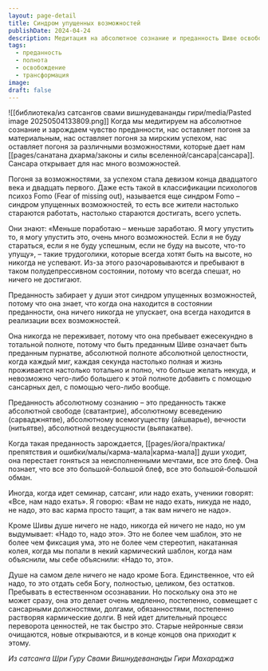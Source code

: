 ```yaml
---
layout: page-detail
title: Синдром упущенных возможностей
publishDate: 2024-04-24
description: Медитация на абсолютное сознание и преданность Шиве освобождают от гонки за мирским успехом и синдрома упущенных возможностей (FOMO). Преданность наполняет жизнь полнотой, устраняет тревоги и иллюзии, давая ощущение тотальной реализации в каждом мгновении. Душе на самом деле ничего не нужно, кроме Бога, и путь к этому проходит через постепенное растворение старых ценностей и кармических долгов.
tags:
  - преданность
  - полнота
  - освобождение
  - трансформация
image: 
draft: false
---
```

![[библиотека/из сатсангов свами вишнудевананды гири/media/Pasted image 20250504133809.png]]
 Когда мы медитируем на абсолютное сознание и зарождаем чувство преданности, нас оставляет погоня за материальным, нас оставляет погоня за мирским успехом, нас оставляет погоня за различными возможностями, которые дает нам [[pages/санатана дхарма/законы и силы вселенной/сансара|сансара]]. Сансара открывает для нас много возможностей.

 Погоня за возможностями, за успехом стала девизом конца двадцатого века и двадцать первого. Даже есть такой в классификации психологов психоз Fomo (Fear of missing out), называется еще синдром Fomo – синдром упущенных возможностей, то есть все жители настолько стараются работать, настолько стараются достигать, всего успеть.

 Они знают: «Меньше поработаю – меньше заработаю. Я могу упустить то, я могу упустить это, очень много возможностей. Если я не буду стараться, если я не буду успешным, если не буду на высоте, что-то упущу», – такие трудоголики, которые всегда хотят быть на высоте, но никогда не успевают. Из-за этого разочаровываются и пребывают в таком полудепрессивном состоянии, потому что всегда спешат, но ничего не достигают.

 Преданность забирает у души этот синдром упущенных возможностей, потому что она знает, что когда она находится в состоянии преданности, она ничего никогда не упускает, она всегда находится в реализации всех возможностей.

 Она никогда не переживает, потому что она пребывает ежесекундно в тотальной полноте, потому что быть преданным Шиве означает быть преданным пурнатве, абсолютной полноте абсолютной целостности, когда каждый миг, каждая секунда настолько полная и жизнь проживается настолько тотально и полно, что больше желать некуда, и невозможно чего-либо большего к этой полноте добавить с помощью сансарных дел, с помощью чего-либо вообще.

 Преданность абсолютному сознанию – это преданность также абсолютной свободе (сватантрие), абсолютному всеведению (сарваджнятве), абсолютному всемогуществу (айшварье), вечности (нитьятве), абсолютной вездесущности (вьяпакатве).

 Когда такая преданность зарождается, [[pages/йога/практика/препятствия и ошибки/малы/карма-мала|карма-мала]] души уходит, она перестает гоняться за неисполненными мечтами, все это блеф. Она познает, что все это большой-большой блеф, все это большой-большой обман.

 Иногда, когда идет семинар, сатсанг, или надо ехать, ученики говорят: «Все, нам надо ехать». Я говорю: «Вам не надо ехать, никуда не надо, не надо, это вас карма просто тащит, а так вам ничего не надо».

 Кроме Шивы душе ничего не надо, никогда ей ничего не надо, но ум выдумывает: «Надо то, надо это». Это не более чем шаблон, это не более чем фиксация ума, это не более чем стереотип, накатанная колея, когда мы попали в некий кармический шаблон, когда нам объяснили, мы себе объяснили: «Надо то, это».

 Душе на самом деле ничего не надо кроме Бога. Единственное, что ей надо, то это отдать себя Богу, полностью, целиком, без остатков. Пребывать в естественном осознавании. Но поскольку она это не может сразу, она это делает очень медленно, постепенно, совмещает с сансарными должностями, долгами, обязанностями, постепенно растворяя кармические долги. В ней идет длительный процесс переворота ценностей, не так быстро это. Старые нейронные связи очищаются, новые открываются, и в конце концов она приходит к этому.

*Из сатсанга Шри Гуру Свами Вишнудевананды Гири Махараджа*
